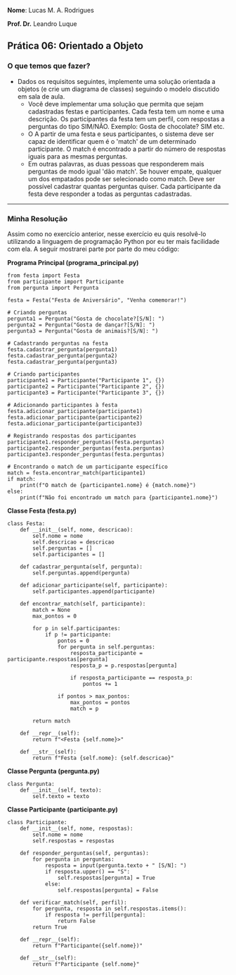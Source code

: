 __Nome__: Lucas M. A. Rodrigues

__Prof. Dr.__ Leandro Luque

## Prática 06: Orientado a Objeto

### O que temos que fazer? 
* Dados os requisitos seguintes, implemente uma solução orientada a objetos (e crie um diagrama de classes) seguindo o modelo discutido em sala de aula.
  * Você deve implementar uma solução que permita que sejam cadastradas festas e participantes. Cada festa tem um nome e uma descrição. Os participantes da festa tem um perfil, com respostas a perguntas do tipo SIM/NÃO. Exemplo: Gosta de chocolate? SIM etc. 
  * O A partir de uma festa e seus participantes, o sistema deve ser capaz de identificar quem é o 'match' de um determinado participante. O match é encontrado a partir do número de respostas iguais para as mesmas perguntas.
  * Em outras palavras, as duas pessoas que responderem mais perguntas de modo igual 'dão match'. Se houver empate, qualquer um dos empatados pode ser selecionado como match. Deve ser possível cadastrar quantas perguntas quiser. Cada participante da festa deve responder a todas as perguntas cadastradas.
***
### Minha Resolução 
Assim como no exercício anterior, nesse exercício eu quis resolvê-lo utilizando a linguagem de programação Python por eu ter mais facilidade com ela. 
A seguir mostrarei parte por parte do meu código: 

__Programa Principal (programa_principal.py)__
```
from festa import Festa
from participante import Participante
from pergunta import Pergunta

festa = Festa("Festa de Aniversário", "Venha comemorar!")

# Criando perguntas
pergunta1 = Pergunta("Gosta de chocolate?[S/N]: ")
pergunta2 = Pergunta("Gosta de dançar?[S/N]: ")
pergunta3 = Pergunta("Gosta de animais?[S/N]: ")

# Cadastrando perguntas na festa
festa.cadastrar_pergunta(pergunta1)
festa.cadastrar_pergunta(pergunta2)
festa.cadastrar_pergunta(pergunta3)

# Criando participantes
participante1 = Participante("Participante 1", {})
participante2 = Participante("Participante 2", {})
participante3 = Participante("Participante 3", {})

# Adicionando participantes à festa
festa.adicionar_participante(participante1)
festa.adicionar_participante(participante2)
festa.adicionar_participante(participante3)

# Registrando respostas dos participantes
participante1.responder_perguntas(festa.perguntas)
participante2.responder_perguntas(festa.perguntas)
participante3.responder_perguntas(festa.perguntas)

# Encontrando o match de um participante específico
match = festa.encontrar_match(participante1)
if match:
    print(f"O match de {participante1.nome} é {match.nome}")
else:
    print(f"Não foi encontrado um match para {participante1.nome}")
```
__Classe Festa (festa.py)__
```
class Festa:
    def __init__(self, nome, descricao):
        self.nome = nome
        self.descricao = descricao
        self.perguntas = []
        self.participantes = []

    def cadastrar_pergunta(self, pergunta):
        self.perguntas.append(pergunta)

    def adicionar_participante(self, participante):
        self.participantes.append(participante)

    def encontrar_match(self, participante):
        match = None
        max_pontos = 0

        for p in self.participantes:
            if p != participante:
                pontos = 0
                for pergunta in self.perguntas:
                    resposta_participante = participante.respostas[pergunta]
                    resposta_p = p.respostas[pergunta]

                    if resposta_participante == resposta_p:
                        pontos += 1

                if pontos > max_pontos:
                    max_pontos = pontos
                    match = p

        return match

    def __repr__(self):
        return f"<Festa {self.nome}>"

    def __str__(self):
        return f"Festa {self.nome}: {self.descricao}"
```
__Classe Pergunta (pergunta.py)__
```
class Pergunta:
    def __init__(self, texto):
        self.texto = texto
```
__Classe Participante (participante.py)__
```
class Participante:
    def __init__(self, nome, respostas):
        self.nome = nome
        self.respostas = respostas

    def responder_perguntas(self, perguntas):
        for pergunta in perguntas:
            resposta = input(pergunta.texto + " [S/N]: ")
            if resposta.upper() == "S":
                self.respostas[pergunta] = True
            else:
                self.respostas[pergunta] = False

    def verificar_match(self, perfil):
        for pergunta, resposta in self.respostas.items():
            if resposta != perfil[pergunta]:
                return False
        return True

    def __repr__(self):
        return f"Participante({self.nome})"

    def __str__(self):
        return f"Participante {self.nome}"
```
